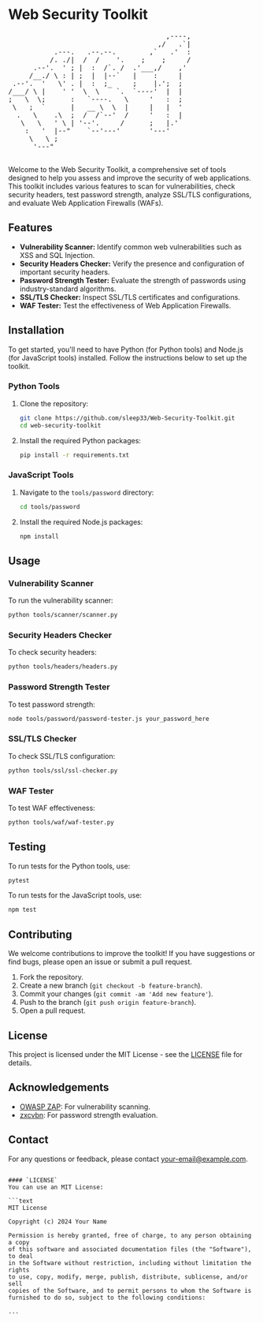 # Web Security Toolkit
<pre>                                      ,----, 
                                    ,/   .`| 
           .---.   .--.--.        ,`   .'  : 
          /. ./|  /  /    '.    ;    ;     / 
      .--'.  ' ; |  :  /`. /  .'___,/    ,'  
     /__./ \ : | ;  |  |--`   |    :     |   
 .--'.  '   \' . |  :  ;_     ;    |.';  ;   
/___/ \ |    ' '  \  \    `.  `----'  |  |   
;   \  \;      :   `----.   \     '   :  ;   
 \   ;  `      |   __ \  \  |     |   |  '   
  .   \    .\  ;  /  /`--'  /     '   :  |   
   \   \   ' \ | '--'.     /      ;   |.'    
    :   '  |--"    `--'---'       '---'      
     \   \ ;                                 
      '---"                                  
                                             </pre>
Welcome to the Web Security Toolkit, a comprehensive set of tools designed to help you assess and improve the security of web applications. This toolkit includes various features to scan for vulnerabilities, check security headers, test password strength, analyze SSL/TLS configurations, and evaluate Web Application Firewalls (WAFs).

## Features

- **Vulnerability Scanner:** Identify common web vulnerabilities such as XSS and SQL Injection.
- **Security Headers Checker:** Verify the presence and configuration of important security headers.
- **Password Strength Tester:** Evaluate the strength of passwords using industry-standard algorithms.
- **SSL/TLS Checker:** Inspect SSL/TLS certificates and configurations.
- **WAF Tester:** Test the effectiveness of Web Application Firewalls.

## Installation

To get started, you'll need to have Python (for Python tools) and Node.js (for JavaScript tools) installed. Follow the instructions below to set up the toolkit.

### Python Tools

1. Clone the repository:
   ```bash
   git clone https://github.com/sleep33/Web-Security-Toolkit.git
   cd web-security-toolkit
   ```

2. Install the required Python packages:
   ```bash
   pip install -r requirements.txt
   ```

### JavaScript Tools

1. Navigate to the `tools/password` directory:
   ```bash
   cd tools/password
   ```

2. Install the required Node.js packages:
   ```bash
   npm install
   ```

## Usage

### Vulnerability Scanner

To run the vulnerability scanner:

```bash
python tools/scanner/scanner.py
```

### Security Headers Checker

To check security headers:

```bash
python tools/headers/headers.py
```

### Password Strength Tester

To test password strength:

```bash
node tools/password/password-tester.js your_password_here
```

### SSL/TLS Checker

To check SSL/TLS configuration:

```bash
python tools/ssl/ssl-checker.py
```

### WAF Tester

To test WAF effectiveness:

```bash
python tools/waf/waf-tester.py
```

## Testing

To run tests for the Python tools, use:

```bash
pytest
```

To run tests for the JavaScript tools, use:

```bash
npm test
```

## Contributing

We welcome contributions to improve the toolkit! If you have suggestions or find bugs, please open an issue or submit a pull request.

1. Fork the repository.
2. Create a new branch (`git checkout -b feature-branch`).
3. Commit your changes (`git commit -am 'Add new feature'`).
4. Push to the branch (`git push origin feature-branch`).
5. Open a pull request.

## License

This project is licensed under the MIT License - see the [LICENSE](LICENSE) file for details.

## Acknowledgements

- [OWASP ZAP](https://www.zaproxy.org/): For vulnerability scanning.
- [zxcvbn](https://github.com/dropbox/zxcvbn): For password strength evaluation.

## Contact

For any questions or feedback, please contact [your-email@example.com](mailto:your-email@example.com).
```

#### `LICENSE`
You can use an MIT License:

```text
MIT License

Copyright (c) 2024 Your Name

Permission is hereby granted, free of charge, to any person obtaining a copy
of this software and associated documentation files (the "Software"), to deal
in the Software without restriction, including without limitation the rights
to use, copy, modify, merge, publish, distribute, sublicense, and/or sell
copies of the Software, and to permit persons to whom the Software is
furnished to do so, subject to the following conditions:

...

```
